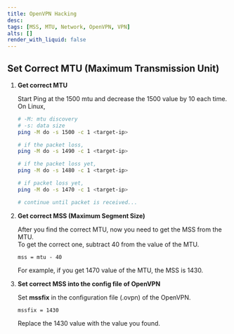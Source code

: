 ```yaml
---
title: OpenVPN Hacking
desc: 
tags: [MSS, MTU, Network, OpenVPN, VPN]
alts: []
render_with_liquid: false
---
```


## Set Correct MTU (Maximum Transmission Unit)

1. **Get correct MTU**

    Start Ping at the 1500 mtu and decrease the 1500 value by 10 each time.  
    On Linux,

    ```sh
    # -M: mtu discovery
    # -s: data size
    ping -M do -s 1500 -c 1 <target-ip>

    # if the packet loss, 
    ping -M do -s 1490 -c 1 <target-ip>

    # if the packet loss yet,
    ping -M do -s 1480 -c 1 <target-ip>

    # if packet loss yet,
    ping -M do -s 1470 -c 1 <target-ip>

    # continue until packet is received...
    ```

2. **Get correct MSS (Maximum Segment Size)**

    After you find the correct MTU, now you need to get the MSS from the MTU.  
    To get the correct one, subtract 40 from the value of the MTU.

    ```
    mss = mtu - 40
    ```

    For example, if you get 1470 value of the MTU, the MSS is 1430.

3. **Set correct MSS into the config file of OpenVPN**

    Set **mssfix** in the configuration file (.ovpn) of the OpenVPN.

    ```
    mssfix = 1430
    ```

    Replace the 1430 value with the value you found.